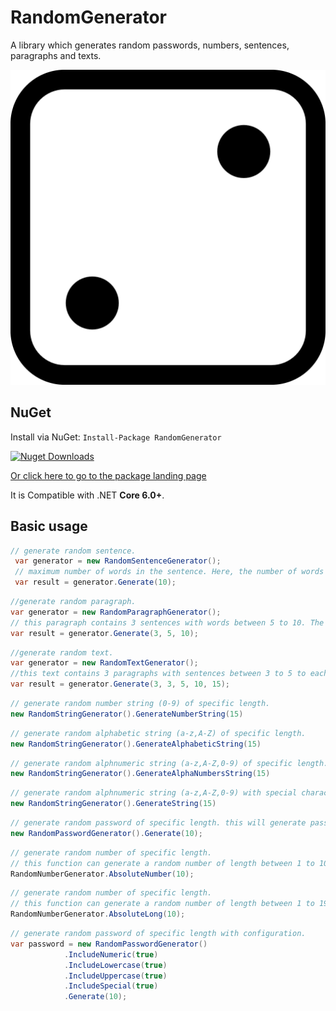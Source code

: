 # RandomGenerator
A library which generates random passwords, numbers, sentences, paragraphs and texts.

![RandomGenerator Logo](https://github.com/VikashChauhan51/random-generator/blob/main/src/RandomGenerator/RandomGenerator/icon.png "RandomGenerator Logo")
## NuGet

Install via NuGet: ``` Install-Package RandomGenerator ```

[![Nuget Downloads](https://img.shields.io/nuget/dt/RandomGenerator.svg)](https://www.nuget.org/packages/RandomGenerator)

[Or click here to go to the package landing page](https://www.nuget.org/packages/RandomGenerator)

It is Compatible with .NET **Core 6.0+**.

## Basic usage

```C#
// generate random sentence.
 var generator = new RandomSentenceGenerator();
 // maximum number of words in the sentence. Here, the number of words depends on the configured part of speech. if nothing is configured then its return empty string. Defualt all part of speech are configured.
 var result = generator.Generate(10);

```
```C#
//generate random paragraph.
var generator = new RandomParagraphGenerator();
// this paragraph contains 3 sentences with words between 5 to 10. The number of words depends on the configured part of speech. if nothing is configured then its return empty string. Defualt all part of speech are configured.
var result = generator.Generate(3, 5, 10);

```
```C#
//generate random text.
var generator = new RandomTextGenerator();
//this text contains 3 paragraphs with sentences between 3 to 5 to each paragraph and each sentence contains words between 10 to 15. Here, the number of words depends on the configured part of speech. if nothing is configured then its return empty string. Defualt all part of speech are configured.
var result = generator.Generate(3, 3, 5, 10, 15);

```

```C#
// generate random number string (0-9) of specific length.
new RandomStringGenerator().GenerateNumberString(15)

```

```C#
// generate random alphabetic string (a-z,A-Z) of specific length.
new RandomStringGenerator().GenerateAlphabeticString(15)
```

```C#
// generate random alphnumeric string (a-z,A-Z,0-9) of specific length.
new RandomStringGenerator().GenerateAlphaNumbersString(15)
```

```C#
// generate random alphnumeric string (a-z,A-Z,0-9) with special characters of specific length.
new RandomStringGenerator().GenerateString(15)
```

```C#
// generate random password of specific length. this will generate password string up to 256 characters.
new RandomPasswordGenerator().Generate(10);
```

```C#
// generate random number of specific length.
// this function can generate a random number of length between 1 to 10.
RandomNumberGenerator.AbsoluteNumber(10);
```
```C#
// generate random number of specific length.
// this function can generate a random number of length between 1 to 19.
RandomNumberGenerator.AbsoluteLong(10);
```
```C#
// generate random password of specific length with configuration.
var password = new RandomPasswordGenerator()
            .IncludeNumeric(true)
            .IncludeLowercase(true)
            .IncludeUppercase(true)
            .IncludeSpecial(true)
            .Generate(10);

```